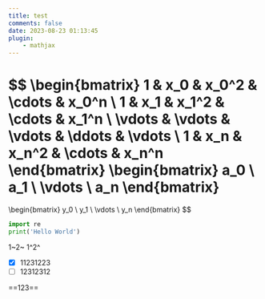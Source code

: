 ```yaml
---
title: test
comments: false
date: 2023-08-23 01:13:45
plugin:
    - mathjax
---
```

$$
\begin{bmatrix}
	1 & x_0 & x_0^2 & \cdots & x_0^n \\
	1 & x_1 & x_1^2 & \cdots & x_1^n \\
	\vdots & \vdots & \vdots & \ddots & \vdots \\
    1 & x_n & x_n^2 & \cdots & x_n^n  
\end{bmatrix}
\begin{bmatrix}
	a_0 \\ a_1 \\ \vdots \\ a_n
\end{bmatrix}
=
\begin{bmatrix}
	y_0 \\ y_1 \\ \vdots \\ y_n
\end{bmatrix}
$$

```python
import re
print('Hello World')
```
1~2~
1^2^


- [x] 11231223
- [ ] 12312312

==123==